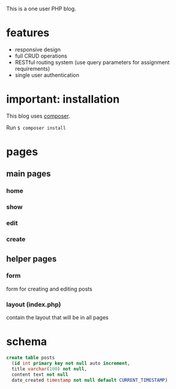 This is a one user PHP blog.

# features
- responsive design
- full CRUD operations
- RESTful routing system (use query parameters for assignment requirements)
- single user authentication  

# important: installation
This blog uses [composer](https://getcomposer.org/).

Run `$ composer install`  

# pages
## main pages
### home
### show
### edit
### create
## helper pages
### form
form for creating and editing posts

### layout (index.php)
contain the layout that will be in all pages

# schema

```sql
create table posts
  (id int primary key not null auto increment,
  title varchar(100) not null,
  content text not null
  date_created timestamp not null default CURRENT_TIMESTAMP)
```
